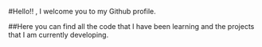 #Hello!! , I welcome you to my Github profile.

##Here you can find all the code that I have been learning and the projects that I am currently developing.
